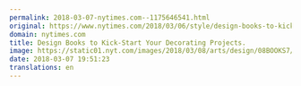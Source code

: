 ```yaml
---
permalink: 2018-03-07-nytimes.com--1175646541.html
original: https://www.nytimes.com/2018/03/06/style/design-books-to-kick-start-your-decorating-projects.html?partner=rss&amp;emc=rss
domain: nytimes.com
title: Design Books to Kick-Start Your Decorating Projects.
image: https://static01.nyt.com/images/2018/03/08/arts/design/08BOOKS7/08BOOKS7-mediumThreeByTwo440.jpg
date: 2018-03-07 19:51:23
translations: en
---
```


